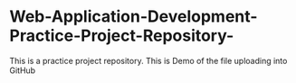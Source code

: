 # Web-Application-Development-Practice-Project-Repository-
This is a practice project repository. This is Demo of the file uploading into GitHub
